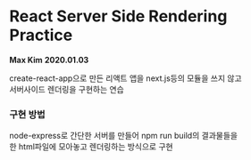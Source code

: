 # React Server Side Rendering Practice

**Max Kim**
**2020.01.03**

create-react-app으로 만든 리액트 앱을 next.js등의 모듈을 쓰지 않고  
서버사이드 렌더링을 구현하는 연습

### 구현 방법 
node-express로 간단한 서버를 만들어 npm run build의 결과물들을  
한 html파일에 모아놓고 렌더링하는 방식으로 구현